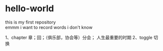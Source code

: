 # hello-world
this is my first repository  
emmm  i want to record words i don't know 


1、chapter   章；回；（俱乐部，协会等）分会； 人生最重要的时期
2、toggle    切换
